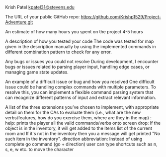 Krish Patel kpatel31@stevens.edu

The URL of your public GitHub repo:
https://github.com/Krishp1529/Project-Adventure.git

An estimate of how many hours you spent on the project
4-5 hours

A description of how you tested your code
The code was tested for map given in the description manually by using the implemented commands in different combination pattern to check for any error.

Any bugs or issues you could not resolve
During development, I encounter bugs or issues related to parsing player input, handling edge cases, or managing game state updates.

An example of a difficult issue or bug and how you resolved
One difficult issue could be handling complex commands with multiple parameters. To resolve this, you can implement a flexible command parsing system that can recognize different patterns of input and extract relevant information.

A list of the three extensions you’ve chosen to implement, with appropriate detail on them for the CAs to evaluate them (i.e., what are the new verbs/features, how do you exercise them, where are they in the map) :
help: prints the player all the valid commands/verbs onto screen
drop: If the object is in the inventory, it will get added to the Items list of the current room and If it's not in the inventory then you a message will get printed "No such item in the inventory".
direction abbreviation: Instead of using complete go command (go + direction) user can type shortcuts such as n, s, e, w etc. to move the character